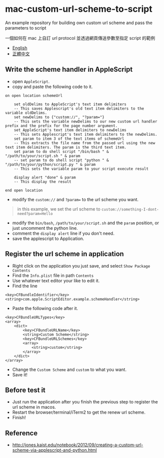 # mac-custom-url-scheme-to-script

An example repository for building own custom url scheme and pass the parameters to script

一個如何在 mac 上自訂 url protocol 並透過網頁傳送參數至指定 script 的範例

* [English](https://github.com/chrisliuqq/mac-custom-url-scheme-to-script/blob/master/README.md)
* [正體中文](https://github.com/chrisliuqq/mac-custom-url-scheme-to-script/blob/master/README.zh_TW.md)

## Write the scheme handler in AppleScript

* open `AppleScript`.
* copy and paste the following code to it.

```
on open location schemeUrl		set oldDelims to AppleScript's text item delimiters	-- This saves Applescript's old text item delimiters to the variable oldDelims.	set newDelims to {"custom://", "?param="}	-- This sets the variable newDelims to our new custom url handler prefix and the prefix for the page number argument.	set AppleScript's text item delimiters to newDelims	-- This sets Applescript's text item delimiters to the newDelims.	set param to item 3 of the text items of schemeUrl	-- This extracts the file name from the passed url using the new text item delimiters. The param is the third text item.	set param to do shell script "/bin/bash " & "/path/to/your/script.sh " & param	-- set param to do shell script "python " & "/path/to/your/python/script.py " & param
	-- This sets the variable param to your script execute result		display alert "done" & param
	-- This display the result	end open location
```

* modify the `custom://` and `?param=` to the url scheme you want.

> in this example, we set the url scheme to `custom://something-I-dont-need?param=Hello`

* modify the `bin/bash`, `/path/to/your/script.sh` and the `param` position, or just uncomment the python line.
* comment the `display alert` line if you don't need.
* save the applescript to Application.

## Register the url scheme in application

* Right click on the application you just save, and select `Show Package Contents`
* Find the `Info.plist` file in path `Contents`
* Use whatever text editor your like to edit it.
* Find the line

```
<key>CFBundleIdentifier</key>
<string>com.apple.ScriptEditor.example.schemeHandler</string>
```
* Paste the following code after it.

```
<key>CFBundleURLTypes</key>
<array>
	<dict>
		<key>CFBundleURLName</key>
		<string>Custom Scheme</string>
		<key>CFBundleURLSchemes</key>
		<array>
			<string>custom</string>
		</array>
	</dict>
</array>
```

* Change the `Custom Scheme` and `custom` to what you want.
* Save it!

## Before test it

* Just run the application after you finish the previous step to register the url scheme in macos.
* Restart the browser/terminal/iTerm2 to get the renew url scheme.
* Finish!

## Reference

* <http://jones.kaist.edu/notebook/2012/09/creating-a-custom-url-scheme-via-applescript-and-python.html>